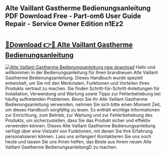 ## Alte Vaillant Gastherme Bedienungsanleitung PDF Download Free - Part-om6 User Guide Repair - Service Owner Edition n1Ez2

# <h2><a href="http://df61u8b.blite.top/?on=Alte+Vaillant+Gastherme+Bedienungsanleitung">🔗Download 👉🔴 Alte Vaillant Gastherme Bedienungsanleitung</a></h2>

[![Alte Vaillant Gastherme Bedienungsanleitung new download](https://i.imgur.com/lujVjoI.png)](http://df61u8b.blite.top/?on=Alte+Vaillant+Gastherme+Bedienungsanleitung)
Hallo und willkommen in der Bedienungsanleitung für Ihren brandneuen Alte Vaillant Gastherme Bedienungsanleitung. Dieses Handbuch wurde speziell entwickelt, um Sie mit den Merkmalen, Funktionen und Vorteilen Ihres Produkts vertraut zu machen. Sie finden Schritt-für-Schritt-Anleitungen für Installation, Verwendung und Wartung sowie Tipps zur Fehlerbehebung bei häufig auftretenden Problemen. Bevor Sie Ihr Alte Vaillant Gastherme Bedienungsanleitung verwenden, nehmen Sie sich bitte einen Moment Zeit, um dieses Handbuch sorgfältig zu lesen. Es enthält wichtige Informationen zur Einrichtung, zum Betrieb, zur Wartung und zur Fehlerbehebung des Produkts, um sicherzustellen, dass Sie das Produkt sicher und effektiv verwenden können. Dieses Alte Vaillant Gastherme Bedienungsanleitung verfügt über eine Vielzahl von Funktionen, mit denen Sie Ihre Erfahrung personalisieren können. Lass uns anfangen! Kontaktieren Sie uns noch heute und lassen Sie uns Ihnen helfen, das Beste aus Ihrem neuen Alte Vaillant Gastherme BedienungsanleitungD zu machen.
